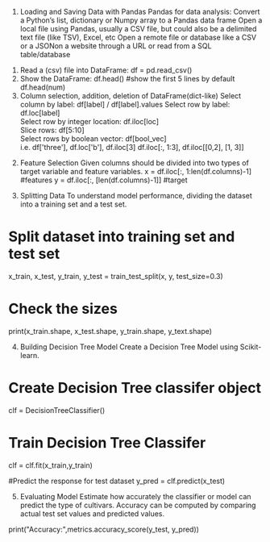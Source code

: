 1. Loading and Saving Data with Pandas
    Pandas for data analysis:
    Convert a Python’s list, dictionary or Numpy array to a Pandas data frame
    Open a local file using Pandas, usually a CSV file, but could also be a delimited text file (like TSV), Excel, etc
    Open a remote file or database like a CSV or a JSONon a website through a URL or read from a SQL table/database

1) Read a (csv) file into DataFrame: df = pd.read_csv()
2) Show the DataFrame:
   df.head() #show the first 5 lines by default
   df.head(num)
3) Column selection, addition, deletion of DataFrame(dict-like)
      Select column by label:	df[label]	/ df[label].values
      Select row by label:  df.loc[label]	
      Select row by integer location:	df.iloc[loc]	
      Slice rows:	df[5:10]	
      Select rows by boolean vector:	df[bool_vec]	
      i.e. df['three'], df.loc['b'], df.iloc[3]
           df.iloc[:, 1:3], df.iloc[[0,2], [1, 3]]

2. Feature Selection
Given columns should be divided into two types of target variable and feature variables.
x = df.iloc[:, 1:len(df.columns)-1] #features
y = df.iloc[:, [len(df.columns)-1]] #target

3. Splitting Data
To understand model performance, dividing the dataset into a training set and a test set.
# Split dataset into training set and test set
x_train, x_test, y_train, y_test = train_test_split(x, y, test_size=0.3)
# Check the sizes
print(x_train.shape, x_test.shape, y_train.shape, y_text.shape)

4. Building Decision Tree Model
Create a Decision Tree Model using Scikit-learn.
# Create Decision Tree classifer object
clf = DecisionTreeClassifier()

# Train Decision Tree Classifer
clf = clf.fit(x_train,y_train)

#Predict the response for test dataset
y_pred = clf.predict(x_test)

5. Evaluating Model
Estimate how accurately the classifier or model can predict the type of cultivars.
Accuracy can be computed by comparing actual test set values and predicted values.

print("Accuracy:",metrics.accuracy_score(y_test, y_pred))
